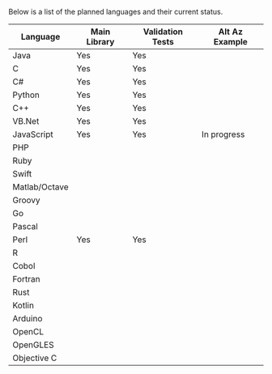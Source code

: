 Below is a list of the planned languages and their current status.

Language     |Main Library|Validation Tests|Alt Az Example
-------------|------------|----------------|--------------
Java         |Yes         |Yes             |
C            |Yes         |Yes             |
C#           |Yes         |Yes             |
Python       |Yes         |Yes             |
C++          |Yes         |Yes             |
VB.Net       |Yes         |Yes             |
JavaScript   |Yes         |Yes             |In progress
PHP          |            |                |
Ruby         |            |                |
Swift        |            |                |
Matlab/Octave|            |                |
Groovy       |            |                |
Go           |            |                |
Pascal       |            |                |
Perl         |Yes         |Yes             |
R            |            |                |
Cobol        |            |                |
Fortran      |            |                |
Rust         |            |                |
Kotlin       |            |                |
Arduino      |            |                |
OpenCL       |            |                |
OpenGLES     |            |                |
Objective C  |            |                |